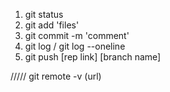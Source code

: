 1. git status
2. git add 'files'
3. git commit -m 'comment'
4. git log / git log --oneline
5. git push [rep link] [branch name]

/////
git remote -v (url)
